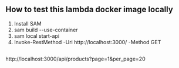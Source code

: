 ## How to test this lambda docker image locally

1. Install SAM
2. sam build --use-container
3. sam local start-api
4. Invoke-RestMethod -Uri http://localhost:3000/ -Method GET

##

http://localhost:3000/api/products?page=1&per_page=20
